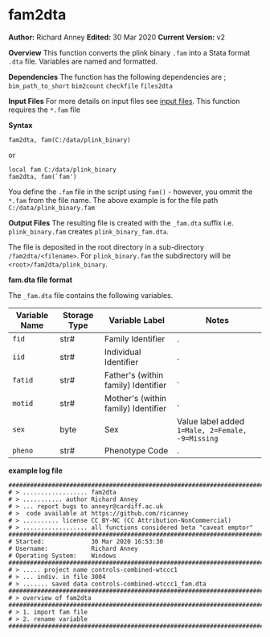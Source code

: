 # fam2dta
__Author:__ Richard Anney
__Edited:__ 30 Mar 2020
__Current Version:__ v2

__Overview__
This function converts the plink binary ``.fam`` into a Stata format ``.dta`` file. Variables are named and formatted.

__Dependencies__
The function has the following dependencies are ;
``bim_path_to_short``  ``bim2count`` ``checkfile`` ``files2dta`` 

__Input Files__
For more details on input files see [input files](https://github.com/ricanney/stata/blob/master/input-files.md).
This function requires the ``*.fam`` file

__Syntax__
```
fam2dta, fam(C:/data/plink_binary)
```
or
```
local fam C:/data/plink_binary
fam2dta, fam(`fam')
```

You define the ``.fam`` file in the script using ``fam()`` - however, you ommit the ``*.fam`` from the file name. The above example is for the file path ``C:/data/plink_binary.fam``


__Output Files__
The resulting file is created with the ``_fam.dta`` suffix 
i.e. ``plink_binary.fam`` creates ``plink_binary_fam.dta``.

The file is deposited in the root directory in a sub-directory ``/fam2dta/<filename>``. 
For ``plink_binary.fam`` the subdirectory will be ``<root>/fam2dta/plink_binary``.

__fam.dta file format__

The ``_fam.dta`` file contains the following  variables.

| Variable Name | Storage Type | Variable Label | Notes |
|--------|--------|--------|--------|
|``fid``|str#|Family Identifier|.
|``iid``|str#|Individual Identifier|.|
|``fatid``|str#|Father's (within family) Identifier|.|
|``motid``|str#|Mother's (within family) Identifier|.|
|``sex``|byte|Sex|Value label added ``1=Male, 2=Female, -9=Missing``|
|``pheno``|str#|Phenotype Code|.|

__example log file__
```
#########################################################################
# > .................. fam2dta
# > ........... author Richard Anney
# > ... report bugs to anneyr@cardiff.ac.uk
# >  code available at https://github.com/ricanney
# > .......... license CC BY-NC (CC Attribution-NonCommercial)
# > .................. all functions considered beta "caveat emptor"
#########################################################################
# Started:             30 Mar 2020 16:53:30 
# Username:            Richard Anney
# Operating System:    Windows
#########################################################################
# > ..... project name controls-combined-wtccc1
# > ... indiv. in file 3004
# > ....... saved data controls-combined-wtccc1_fam.dta
#########################################################################
# > overview of fam2dta
#########################################################################
# > 1. import fam file
# > 2. rename variable
#########################################################################

```